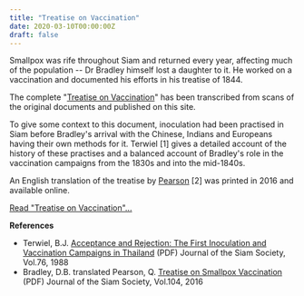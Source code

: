 ```yaml
---
title: "Treatise on Vaccination"
date: 2020-03-10T00:00:00Z
draft: false
---
```


Smallpox was rife throughout Siam and returned every year, affecting much of
the population -- Dr Bradley himself lost a daughter to it. He worked on a
vaccination and documented his efforts in his treatise of 1844.

<!--more-->

The complete "[Treatise on Vaccination](/publications/treatise_on_vaccination/)" has been transcribed from scans of the original documents and published on this site.

To give some context to this document, inoculation had been practised in Siam
before Bradley's arrival with the Chinese, Indians and Europeans having their
own methods for it. Terwiel [1] gives a detailed account of the history of
these practises and a balanced account of Bradley's role in the vaccination
campaigns from the 1830s and into the mid-1840s.

An English translation of the treatise by [Pearson](http://www.siamese-heritage.org/jsspdf/2011/JSS_104_0h_Bradley_TreatiseOnSmallpoxVaccination.pdf) [2] was printed in 2016
and available online.

[Read "Treatise on Vaccination"...](/publications/treatise_on_vaccination/)

**References**

- Terwiel, B.J. [Acceptance and Rejection: The First Inoculation and Vaccination Campaigns in
Thailand](http://www.siamese-heritage.org/jsspdf/1981/JSS_076_0n_Terwiel_AcceptanceAndRejectionOfInoculationAndVaccination.pdf) (PDF) Journal of the Siam Society, Vol.76, 1988
- Bradley, D.B. translated Pearson, Q. [Treatise on Smallpox Vaccination](http://www.siamese-heritage.org/jsspdf/2011/JSS_104_0h_Bradley_TreatiseOnSmallpoxVaccination.pdf) (PDF) Journal of the Siam Society, Vol.104, 2016
